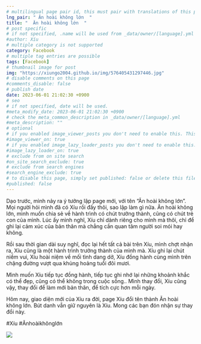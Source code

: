 ```yaml
---
# multilingual page pair id, this must pair with translations of this page. (This name must be unique)
lng_pair: " Ăn hoài không lớn  "
title: "  Ăn hoài không lớn  "
# post specific
# if not specified, .name will be used from _data/owner/[language].yml
#author: Xíu
# multiple category is not supported
category: Facebook
# multiple tag entries are possible
tags: [Facebook]
# thumbnail image for post
img: "https://xiungo2004.github.io/img/576405431297446.jpg"
# disable comments on this page
#comments_disable: false
# publish date
date: 2023-06-01 21:02:30 +0900
# seo
# if not specified, date will be used.
#meta_modify_date: 2023-06-01 21:02:30 +0900
# check the meta_common_description in _data/owner/[language].yml
#meta_description: ""
# optional
# if you enabled image_viewer_posts you don't need to enable this. This is only if image_viewer_posts = false
#image_viewer_on: true
# if you enabled image_lazy_loader_posts you don't need to enable this. This is only if image_lazy_loader_posts = false
#image_lazy_loader_on: true
# exclude from on site search
#on_site_search_exclude: true
# exclude from search engines
#search_engine_exclude: true
# to disable this page, simply set published: false or delete this file
#published: false
---
```

Dạo trước, mình nảy ra ý tưởng lập page mới, với tên “Ăn hoài không lớn”. Mọi người hỏi mình đã có Xíu rồi đấy thôi, sao lập làm gì nữa. Ăn hoài không lớn, mình muốn chia sẻ về hành trình có chút trưởng thành, cũng có chút trẻ con của mình. Lúc ấy mình nghĩ, Xíu chỉ dành riêng cho mình mà thôi, chỉ để ghi lại cảm xúc của bản thân mà chẳng cần quan tâm người soi mói hay không.

Rồi sau thời gian dài suy nghĩ, đọc lại hết tất cả bài trên Xíu, mình chợt nhận ra, Xíu cũng là một hành trình trưởng thành của mình mà. Xíu ghi lại chút niềm vui, Xíu hoài niệm về mối tình dang dở, Xíu đồng hành cùng mình trên chặng đường vượt qua khủng hoảng tuổi đôi mươi. 

Mình muốn Xíu tiếp tục đồng hành, tiếp tục ghi nhớ lại những khoảnh khắc có thể đẹp, cũng có thể không trong cuộc sống.. Mình thay đổi, Xíu cũng vậy, thay đổi để làm mới bản thân, để tích cực hơn mỗi ngày. 

Hôm nay, giao diện mới của Xíu ra đời, page Xíu đổi tên thành Ăn hoài không lớn. Bút danh vẫn giữ nguyên là Xíu. Mong các bạn đón nhận sự thay đổi này.

#Xíu
#Ănhoàikhônglớn
<!-- outline-end -->
<img src= "https://xiungo2004.github.io/img/576405431297446.jpg">
